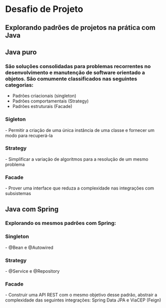 <h1>Desafio de Projeto </h1>

<h2>Explorando padrões de projetos na prática com Java</h2>

<h2>Java puro</h2>

<h3>São soluções consolidadas para problemas recorrentes no desenvolvimento e manutenção de software orientado a objetos. São comumente classificados nas seguintes categorias:</h3>

  - Padrões criacionais (singleton)
  - Padrões comportamentais (Strategy)
  - Padrões estruturais (Facade)

<h3>Sigleton</h3>
- Permitir a criação de uma única instância de uma classe e fornecer um modo para recuperá-la

<h3>Strategy</h3>
- Simplificar a variação de algoritmos para a resolução de um mesmo problema 

<h3>Facade</h3>
- Prover uma interface que reduza a complexidade nas integrações com subsistemas

<h2>Java com Spring</h2>

<h3>Explorando os mesmos padrões com Spring:</h3>

<h3>Singleton</h3>
- @Bean e @Autowired

<h3>Strategy</h3>
- @Service e @Repository

<h3>Facade</h3>
- Construir uma API REST com o mesmo objetivo desse padrão, abstrair a complexidade das seguintes integrações:
Spring Data JPA e ViaCEP (Feign)

